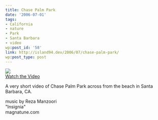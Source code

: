 ```yaml
---
title: Chase Palm Park
date: '2006-07-01'
tags:
- California
- nature
- Park
- Santa Barbara
- video
wp:post_id: '58'
link: http://island94.dev/2006/07/chase-palm-park/
wp:post_type: post
---
```




  [ ![](http://blip.tv/uploadedFiles/Bensheldon-ChasePalmPark769.jpeg) ](http://blip.tv/file/get/Bensheldon-ChasePalmPark377.mp4?source=3)  
[Watch the Video](http://blip.tv/file/get/Bensheldon-ChasePalmPark377.mp4?source=3)

A very short video of Chase Palm Park across from the beach in Santa Barbara, CA.

music by Reza Manzoori  
"Insignia"  
magnatune.com